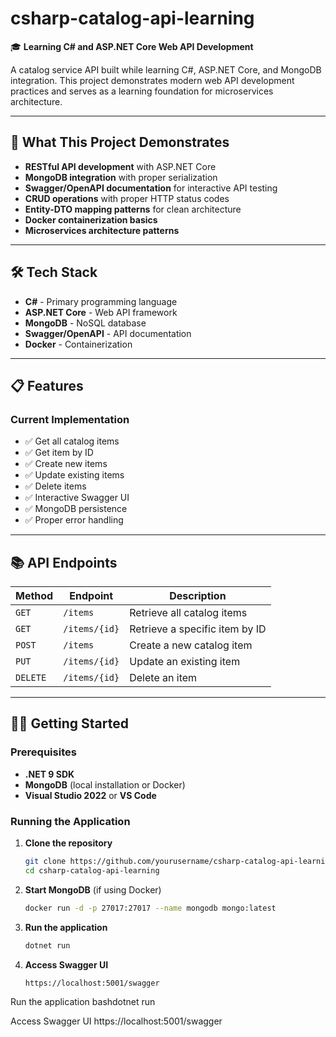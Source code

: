 # csharp-catalog-api-learning

🎓 **Learning C# and ASP.NET Core Web API Development**

A catalog service API built while learning C#, ASP.NET Core, and MongoDB integration. This project demonstrates modern web API development practices and serves as a learning foundation for microservices architecture.

---

## 🚀 What This Project Demonstrates

- **RESTful API development** with ASP.NET Core
- **MongoDB integration** with proper serialization
- **Swagger/OpenAPI documentation** for interactive API testing
- **CRUD operations** with proper HTTP status codes
- **Entity-DTO mapping patterns** for clean architecture
- **Docker containerization basics**
- **Microservices architecture patterns**

---

## 🛠️ Tech Stack

- **C#** - Primary programming language
- **ASP.NET Core** - Web API framework
- **MongoDB** - NoSQL database
- **Swagger/OpenAPI** - API documentation
- **Docker** - Containerization

---

## 📋 Features

### Current Implementation

- ✅ Get all catalog items
- ✅ Get item by ID
- ✅ Create new items
- ✅ Update existing items
- ✅ Delete items
- ✅ Interactive Swagger UI
- ✅ MongoDB persistence
- ✅ Proper error handling

---

## 📚 API Endpoints

| **Method** | **Endpoint**      | **Description**                  |
|------------|-------------------|----------------------------------|
| `GET`      | `/items`          | Retrieve all catalog items       |
| `GET`      | `/items/{id}`     | Retrieve a specific item by ID   |
| `POST`     | `/items`          | Create a new catalog item        |
| `PUT`      | `/items/{id}`     | Update an existing item          |
| `DELETE`   | `/items/{id}`     | Delete an item                   |

---

## 🏃‍♂️ Getting Started

### Prerequisites

- **.NET 9 SDK**
- **MongoDB** (local installation or Docker)
- **Visual Studio 2022** or **VS Code**

### Running the Application

1. **Clone the repository**
    ```bash
    git clone https://github.com/yourusername/csharp-catalog-api-learning.git
    cd csharp-catalog-api-learning
    ```

2. **Start MongoDB** (if using Docker)
    ```bash
    docker run -d -p 27017:27017 --name mongodb mongo:latest
    ```

3. **Run the application**
    ```bash
    dotnet run
    ```

4. **Access Swagger UI**
    ```
    https://localhost:5001/swagger
    ```

Run the application
bashdotnet run

Access Swagger UI
https://localhost:5001/swagger
